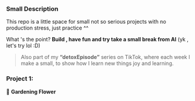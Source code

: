 
### Small Description

This repo is a little space for small not so serious projects with no production stress, just practice ^^

What 's the point? **Build , have fun and try take a small break from AI** (yk , let's try lol :D)

> Also part of my **“detoxEpisode”** series on TikTok, where each week I make a small, to show how I learn new things  joy and learning.



### Project 1:
🌸 **Gardening Flower** 


